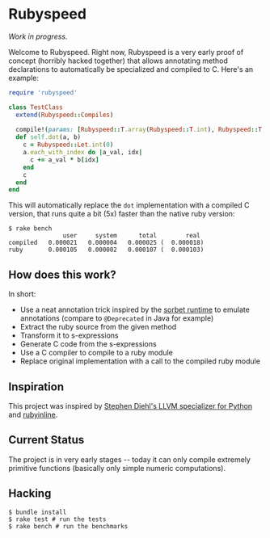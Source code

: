 # Rubyspeed

_Work in progress._

Welcome to Rubyspeed. Right now, Rubyspeed is a very early proof of concept (horribly hacked together) that allows annotating method declarations to automatically be specialized and compiled to C. Here's an example:

``` ruby
require 'rubyspeed'

class TestClass
  extend(Rubyspeed::Compiles)
    
  compile!(params: [Rubyspeed::T.array(Rubyspeed::T.int), Rubyspeed::T.array(Rubyspeed::T.int)], return_type: Rubyspeed::T.int)
  def self.dot(a, b)
    c = Rubyspeed::Let.int(0)
    a.each_with_index do |a_val, idx|
      c += a_val * b[idx]
    end
    c
  end
end
```

This will automatically replace the `dot` implementation with a compiled C version, that runs quite a bit (5x) faster than the native ruby version:

```shellsession
$ rake bench
               user     system      total        real
compiled   0.000021   0.000004   0.000025 (  0.000018)
ruby       0.000105   0.000002   0.000107 (  0.000103)
```

## How does this work?

In short:

* Use a neat annotation trick inspired by the [sorbet runtime](https://github.com/sorbet/sorbet/blob/d4c80e0ac3b04e64770f1b050fbab3c6c39b58eb/gems/sorbet-runtime/lib/types/private/methods/_methods.rb#L461) to emulate annotations (compare to `@Deprecated` in Java for example)
* Extract the ruby source from the given method
* Transform it to s-expressions
* Generate C code from the s-expressions
* Use a C compiler to compile to a ruby module
* Replace original implementation with a call to the compiled ruby module

## Inspiration

This project was inspired by [Stephen Diehl's LLVM specializer for Python](http://dev.stephendiehl.com/numpile/) and [rubyinline](https://github.com/seattlerb/rubyinline).

## Current Status

The project is in very early stages -- today it can only compile extremely primitive functions (basically only simple numeric computations).

## Hacking

``` shellsession
$ bundle install
$ rake test # run the tests
$ rake bench # run the benchmarks
```

